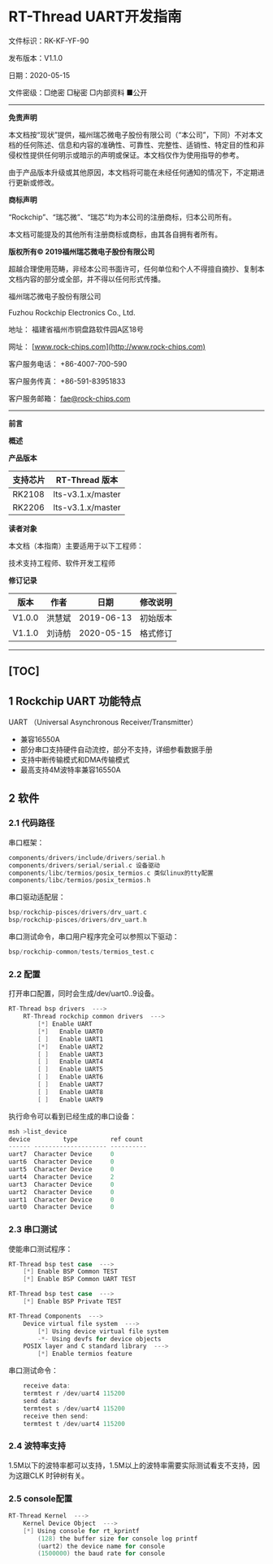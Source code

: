# RT-Thread UART开发指南

文件标识：RK-KF-YF-90

发布版本：V1.1.0

日期：2020-05-15

文件密级：□绝密   □秘密   □内部资料   ■公开

---

**免责声明**

本文档按“现状”提供，福州瑞芯微电子股份有限公司（“本公司”，下同）不对本文档的任何陈述、信息和内容的准确性、可靠性、完整性、适销性、特定目的性和非侵权性提供任何明示或暗示的声明或保证。本文档仅作为使用指导的参考。

由于产品版本升级或其他原因，本文档将可能在未经任何通知的情况下，不定期进行更新或修改。

**商标声明**

“Rockchip”、“瑞芯微”、“瑞芯”均为本公司的注册商标，归本公司所有。

本文档可能提及的其他所有注册商标或商标，由其各自拥有者所有。

**版权所有© 2019福州瑞芯微电子股份有限公司**

超越合理使用范畴，非经本公司书面许可，任何单位和个人不得擅自摘抄、复制本文档内容的部分或全部，并不得以任何形式传播。

福州瑞芯微电子股份有限公司

Fuzhou Rockchip Electronics Co., Ltd.

地址：     福建省福州市铜盘路软件园A区18号

网址：     [www.rock-chips.com](http://www.rock-chips.com)

客户服务电话： +86-4007-700-590

客户服务传真： +86-591-83951833

客户服务邮箱： [fae@rock-chips.com](mailto:fae@rock-chips.com)

---

**前言**

**概述**

**产品版本**

| **支持芯片**  | **RT-Thread 版本** |
| -------------- | ---------------------- |
| RK2108  | lts-v3.1.x/master  |
| RK2206  | lts-v3.1.x/master  |

**读者对象**

本文档（本指南）主要适用于以下工程师：

技术支持工程师、软件开发工程师

**修订记录**

| **版本** | **作者** | **日期**   | **修改说明** |
| --------- | --------- | ---------- | -------- |
|  V1.0.0   | 洪慧斌 | 2019-06-13 | 初始版本     |
|  V1.1.0  | 刘诗舫 | 2020-05-15 | 格式修订     |

---
[TOC]
---

## 1 Rockchip UART 功能特点

UART （Universal Asynchronous Receiver/Transmitter）

* 兼容16550A
* 部分串口支持硬件自动流控，部分不支持，详细参看数据手册
* 支持中断传输模式和DMA传输模式
* 最高支持4M波特率兼容16550A

## 2 软件

### 2.1 代码路径

串口框架：

```c
components/drivers/include/drivers/serial.h
components/drivers/serial/serial.c 设备驱动
components/libc/termios/posix_termios.c 类似linux的tty配置
components/libc/termios/posix_termios.h
```

串口驱动适配层：

```c
bsp/rockchip-pisces/drivers/drv_uart.c
bsp/rockchip-pisces/drivers/drv_uart.h
```

串口测试命令，串口用户程序完全可以参照以下驱动：

```c
bsp/rockchip-common/tests/termios_test.c
```

### 2.2 配置

打开串口配置，同时会生成/dev/uart0..9设备。

```c
RT-Thread bsp drivers  --->
    RT-Thread rockchip common drivers  --->
        [*] Enable UART
        [*]   Enable UART0
        [ ]   Enable UART1
        [*]   Enable UART2
        [ ]   Enable UART3
        [ ]   Enable UART4
        [ ]   Enable UART5
        [ ]   Enable UART6
        [ ]   Enable UART7
        [ ]   Enable UART8
        [ ]   Enable UART9
```

执行命令可以看到已经生成的串口设备：

~~~c
msh >list_device
device         type         ref count
------ -------------------- ----------
uart7  Character Device     0
uart6  Character Device     0
uart5  Character Device     0
uart4  Character Device     2
uart3  Character Device     0
uart2  Character Device     0
uart1  Character Device     0
uart0  Character Device     0
~~~

### 2.3 串口测试

使能串口测试程序：

~~~c
RT-Thread bsp test case  --->
    [*] Enable BSP Common TEST
    [*] Enable BSP Common UART TEST

RT-Thread bsp test case  --->
    [*] Enable BSP Private TEST

RT-Thread Components  --->
    Device virtual file system  --->
        [*] Using device virtual file system
        -*- Using devfs for device objects
    POSIX layer and C standard library  --->
        [*] Enable termios feature
~~~

串口测试命令：

~~~c
    receive data:
    termtest r /dev/uart4 115200
    send data:
    termtest s /dev/uart4 115200
    receive then send:
    termtest t /dev/uart4 115200
~~~

### 2.4 波特率支持

1.5M以下的波特率都可以支持，1.5M以上的波特率需要实际测试看支不支持，因为这跟CLK 时钟树有关。

### 2.5 console配置

~~~c
RT-Thread Kernel  --->
    Kernel Device Object  --->
    [*] Using console for rt_kprintf
        (128) the buffer size for console log printf
        (uart2) the device name for console
        (1500000) the baud rate for console
~~~